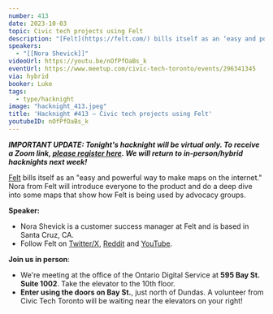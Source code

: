 ```yaml
---
number: 413
date: 2023-10-03
topic: Civic tech projects using Felt
description: "[Felt](https://felt.com/) bills itself as an ‘easy and powerful way to make maps on the internet.’ Nora from Felt will introduce everyone to the product and do a deep dive into some maps that show how Felt is being used by advocacy groups."
speakers:
  - "[[Nora Shevick]]"
videoUrl: https://youtu.be/nOfPfOaBs_k
eventUrl: https://www.meetup.com/civic-tech-toronto/events/296341345
via: hybrid
booker: Luke
tags:
  - type/hacknight
image: "hacknight_413.jpeg"
title: 'Hacknight #413 – Civic tech projects using Felt'
youtubeID: nOfPfOaBs_k
---
```


***IMPORTANT UPDATE: Tonight's hacknight will be virtual only. To receive a Zoom link, [please register here](https://www.meetup.com/civic-tech-toronto/events/296341345). We will return to in-person/hybrid hacknights next week!***

[Felt](https://felt.com/) bills itself as an "easy and powerful way to make maps on the internet." Nora from Felt will introduce everyone to the product and do a deep dive into some maps that show how Felt is being used by advocacy groups.

**Speaker:**

* Nora Shevick is a customer success manager at Felt and is based in Santa Cruz, CA.
* Follow Felt on [Twitter/X](https://twitter.com/felt), [Reddit](https://www.reddit.com/r/felt/) and [YouTube](https://www.youtube.com/@feltmaps).

**Join us in person**:

* We're meeting at the office of the Ontario Digital Service at **595 Bay St. Suite 1002**. Take the elevator to the 10th floor.
* **Enter using the doors on Bay St.**, just north of Dundas. A volunteer from Civic Tech Toronto will be waiting near the elevators on your right!

